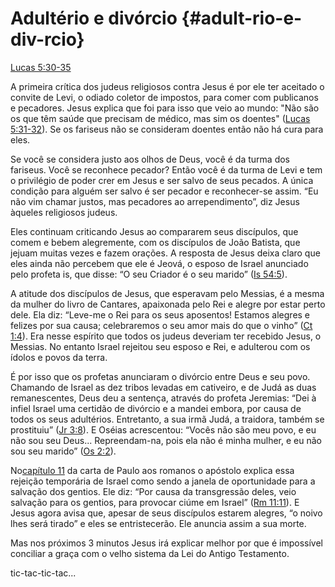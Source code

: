 # **Adultério e divórcio** {#adult-rio-e-div-rcio}

[Lucas 5:30-35](http://bibliaonline.com.br/acf/lc/5/30-35)

A primeira crítica dos judeus religiosos contra Jesus é por ele ter aceitado o convite de Levi, o odiado coletor de impostos, para comer com publicanos e pecadores. Jesus explica que foi para isso que veio ao mundo: &quot;Não são os que têm saúde que precisam de médico, mas sim os doentes&quot; ([Lucas 5:31-32](http://bibliaonline.com.br/acf/lc/5/31-32)). Se os fariseus não se consideram doentes então não há cura para eles.

Se você se considera justo aos olhos de Deus, você é da turma dos fariseus. Você se reconhece pecador? Então você é da turma de Levi e tem o privilégio de poder crer em Jesus e ser salvo de seus pecados. A única condição para alguém ser salvo é ser pecador e reconhecer-se assim. “Eu não vim chamar justos, mas pecadores ao arrependimento”, diz Jesus àqueles religiosos judeus.

Eles continuam criticando Jesus ao compararem seus discípulos, que comem e bebem alegremente, com os discípulos de João Batista, que jejuam muitas vezes e fazem orações. A resposta de Jesus deixa claro que eles ainda não percebem que ele é Jeová, o esposo de Israel anunciado pelo profeta is, que disse: “O seu Criador é o seu marido” ([Is 54:5](http://bibliaonline.com.br/acf/is/54/5)).

A atitude dos discípulos de Jesus, que esperavam pelo Messias, é a mesma da mulher do livro de Cantares, apaixonada pelo Rei e alegre por estar perto dele. Ela diz: “Leve-me o Rei para os seus aposentos! Estamos alegres e felizes por sua causa; celebraremos o seu amor mais do que o vinho” ([Ct 1:4](http://bibliaonline.com.br/acf/ct/1/4)). Era nesse espírito que todos os judeus deveriam ter recebido Jesus, o Messias. No entanto Israel rejeitou seu esposo e Rei, e adulterou com os ídolos e povos da terra.

É por isso que os profetas anunciaram o divórcio entre Deus e seu povo. Chamando de Israel as dez tribos levadas em cativeiro, e de Judá as duas remanescentes, Deus deu a sentença, através do profeta Jeremias: “Dei à infiel Israel uma certidão de divórcio e a mandei embora, por causa de todos os seus adultérios. Entretanto, a sua irmã Judá, a traidora, também se prostituiu” ([Jr 3:8](http://bibliaonline.com.br/acf/jr/3/8)). E Oséias acrescentou: “Vocês não são meu povo, e eu não sou seu Deus... Repreendam-na, pois ela não é minha mulher, e eu não sou seu marido” ([Os 2:2](http://bibliaonline.com.br/acf/os/2/2)).

No[capítulo 11](http://bibliaonline.com.br/acf/rm/11) da carta de Paulo aos romanos o apóstolo explica essa rejeição temporária de Israel como sendo a janela de oportunidade para a salvação dos gentios. Ele diz: “Por causa da transgressão deles, veio salvação para os gentios, para provocar ciúme em Israel” ([Rm 11:11](http://bibliaonline.com.br/acf/rm/11/11)). E Jesus agora avisa que, apesar de seus discípulos estarem alegres, “o noivo lhes será tirado” e eles se entristecerão. Ele anuncia assim a sua morte.

Mas nos próximos 3 minutos Jesus irá explicar melhor por que é impossível conciliar a graça com o velho sistema da Lei do Antigo Testamento.

tic-tac-tic-tac...